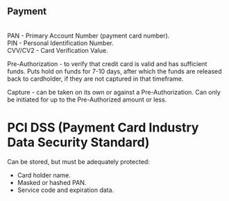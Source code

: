 Payment
-

<br>PAN     - Primary Account Number (payment card number).
<br>PIN     - Personal Identification Number.
<br>CVV/CV2 - Card Verification Value.

Pre-Authorization - to verify that credit card is valid and has sufficient funds.
Puts hold on funds for 7-10 days, after which the funds are released back to cardholder,
if they are not captured in that timeframe.

Capture - can be taken on its own or against a Pre-Authorization.
Can only be initiated for up to the Pre-Authorized amount or less.

# PCI DSS (Payment Card Industry Data Security Standard)

Can be stored, but must be adequately protected:
* Card holder name.
* Masked or hashed PAN.
* Service code and expiration data.
